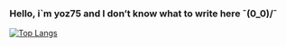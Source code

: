 ### Hello, i`m yoz75 and I don’t know what to write here ¯\(0_0)/¯

[![Top Langs](https://github-readme-stats.vercel.app/api/top-langs/?username=Yoz75&layout=pie)](https://github.com/anuraghazra/github-readme-stats)
